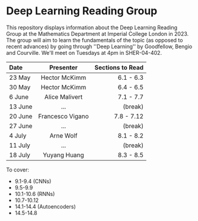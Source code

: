 # Deep Learning Reading Group

This repository displays information about the Deep Learning Reading Group at the Mathematics Department at Imperial College London in 2023. The group will aim to learn the fundamentals of the topic (as opposed to recent advances) by going through ''Deep Learning'' by Goodfellow, Bengio and Courville. We'll meet on Tuesdays at 4pm in SHER-04-402.

| Date            | Presenter        | Sections to Read |
| :---            | :----:           |             ---: |
| 23 May          | Hector McKimm    | 6.1 - 6.3        |
| 30 May          | Hector McKimm    | 6.4 - 6.5        |
| 6 June          | Alice Malivert   | 7.1 - 7.7        |
| 13 June         | ...              | (break)          |
| 20 June         | Francesco Vigano | 7.8 - 7.12       |
| 27 June         | ...              | (break)          |
| 4 July          | Arne Wolf        | 8.1 - 8.2        |
| 11 July         | ...              | (break)          |
| 18 July         | Yuyang Huang     | 8.3 - 8.5        |

To cover:
 - 9.1-9.4 (CNNs)
 - 9.5-9.9
 - 10.1-10.6 (RNNs)
 - 10.7-10.12
 - 14.1-14.4 (Autoencoders)
 - 14.5-14.8